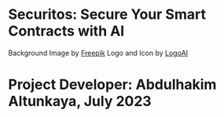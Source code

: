 # Securitos: Secure Your Smart Contracts with AI

Background Image by <a href="https://www.freepik.com/free-vector/curvy-elegant-background-blue-tones_6584549.htm">Freepik</a>
Logo and Icon by <a href="https://www.logoai.com/">LogoAI</a>

# Project Developer: Abdulhakim Altunkaya, July 2023

